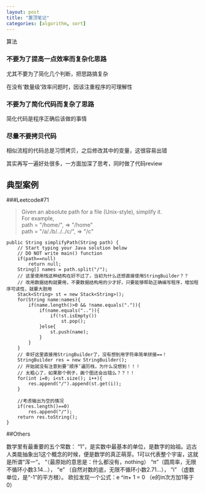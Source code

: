 ```yaml
---
layout: post
title: "置顶笔记"
categories: [algorithm, sort]
---
```


算法

### 不要为了提高一点效率而复杂化思路

尤其不要为了简化几个判断，把思路搞复杂

在没有‘数量级’效率问题时，因该注重程序的可理解性

### 不要为了简化代码而复杂了思路

简化代码是程序正确后该做的事情

### 尽量不要拷贝代码

相似流程的代码总是习惯拷贝，之后修改其中的变量，这很容易出错

其实再写一遍好处很多，一方面加深了思考，同时做了代码review



## 典型案例

###Leetcode#71 

>Given an absolute path for a file (Unix-style), simplify it.  
>For example,  
>path = "/home/", => "/home"  
>path = "/a/./b/../../c/", => "/c"


    public String simplifyPath(String path) {
        // Start typing your Java solution below
        // DO NOT write main() function
        if(path==null)
            return null;
        String[] names = path.split("/");
        // 这里使用栈这种结构在好不过了，当初为什么还想直接使用StringBuilder？？
        // 改用数据结构就要用，不要数据结构用的少才好，只要能够帮助正确编写程序，增加程序可读性，就要大胆用
        Stack<String> st = new Stack<String>();
        for(String name:names){
            if(name.length()>0 && !name.equals(".")){
                if(name.equals("..")){
                    if(!st.isEmpty())
                        st.pop();
                }else{
                    st.push(name);
                }
            }
        }
        // 幸好这里直接用StringBuilder了，没有想到用字符串简单拼接==！
        StringBuilder res = new StringBuilder();
        // 开始就没有注意到要‘顺序’遍历栈，为什么没想到！！！
        // 太粗心了，如果那个例子，画个图还会出错么？？！！
        for(int i=0; i<st.size(); i++){
            res.append("/").append(st.get(i));
        }

        //考虑输出为空的情况
        if(res.length()==0)
            res.append("/");
        return res.toString();
    }

##Others

数学里有最重要的五个常数：
“1”，是实数中最基本的单位，是数字的始祖。远古人类能抽象出1这个概念的时候，便是数学的真正萌芽。1可以代表整个宇宙，这就是所谓“浑一”。
“（最原始的意思是：什么都没有，nothing）
“π”（圆周率，无限不循环小数3.14…），
“e” （自然对数的底，无限不循环小数2.71…），
“i” （虚数单位，是“-1”的平方根）。
欧拉发现一个公式：e ^iπ+ 1 = 0 （e的iπ次方加1等于0）
